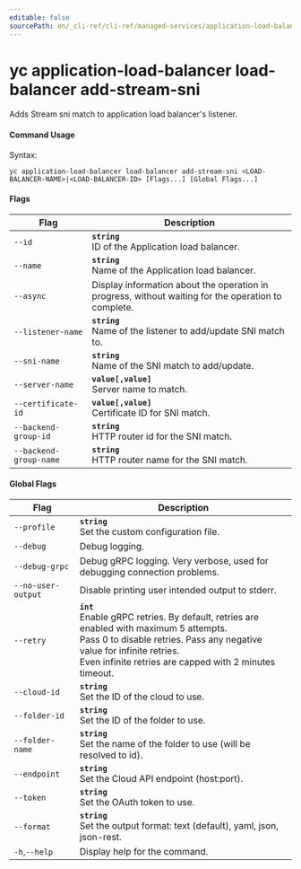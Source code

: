 ```yaml
---
editable: false
sourcePath: en/_cli-ref/cli-ref/managed-services/application-load-balancer/load-balancer/add-stream-sni.md
---
```


# yc application-load-balancer load-balancer add-stream-sni

Adds Stream sni match to application load balancer's listener.

#### Command Usage

Syntax: 

`yc application-load-balancer load-balancer add-stream-sni <LOAD-BALANCER-NAME>|<LOAD-BALANCER-ID> [Flags...] [Global Flags...]`

#### Flags

| Flag | Description |
|----|----|
|`--id`|<b>`string`</b><br/>ID of the Application load balancer.|
|`--name`|<b>`string`</b><br/>Name of the Application load balancer.|
|`--async`|Display information about the operation in progress, without waiting for the operation to complete.|
|`--listener-name`|<b>`string`</b><br/>Name of the listener to add/update SNI match to.|
|`--sni-name`|<b>`string`</b><br/>Name of the SNI match to add/update.|
|`--server-name`|<b>`value[,value]`</b><br/>Server name to match.|
|`--certificate-id`|<b>`value[,value]`</b><br/>Certificate ID for SNI match.|
|`--backend-group-id`|<b>`string`</b><br/>HTTP router id for the SNI match.|
|`--backend-group-name`|<b>`string`</b><br/>HTTP router name for the SNI match.|

#### Global Flags

| Flag | Description |
|----|----|
|`--profile`|<b>`string`</b><br/>Set the custom configuration file.|
|`--debug`|Debug logging.|
|`--debug-grpc`|Debug gRPC logging. Very verbose, used for debugging connection problems.|
|`--no-user-output`|Disable printing user intended output to stderr.|
|`--retry`|<b>`int`</b><br/>Enable gRPC retries. By default, retries are enabled with maximum 5 attempts.<br/>Pass 0 to disable retries. Pass any negative value for infinite retries.<br/>Even infinite retries are capped with 2 minutes timeout.|
|`--cloud-id`|<b>`string`</b><br/>Set the ID of the cloud to use.|
|`--folder-id`|<b>`string`</b><br/>Set the ID of the folder to use.|
|`--folder-name`|<b>`string`</b><br/>Set the name of the folder to use (will be resolved to id).|
|`--endpoint`|<b>`string`</b><br/>Set the Cloud API endpoint (host:port).|
|`--token`|<b>`string`</b><br/>Set the OAuth token to use.|
|`--format`|<b>`string`</b><br/>Set the output format: text (default), yaml, json, json-rest.|
|`-h`,`--help`|Display help for the command.|
